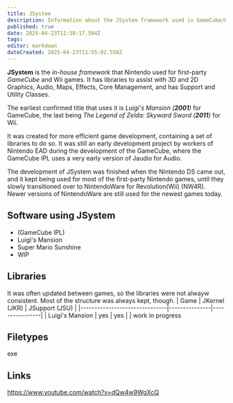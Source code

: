 ```yaml
---
title: JSystem
description: Information about the JSystem framework used in GameCube/Wii games
published: true
date: 2025-04-23T11:58:17.504Z
tags: 
editor: markdown
dateCreated: 2025-04-23T11:55:02.558Z
---
```


**JSystem** is the *in-house framework* that Nintendo used for first-party *GameCube* and Wii games. It has libraries to assist with 3D and 2D Graphics, Audio, Maps, Effects, Core Management, and has Support and Utility Classes.


The earliest confirmed title that uses it is *Luigi's Mansion (**2001**)* for GameCube, the last being *The Legend of Zelda: Skyward Sword (**2011**)* for Wii.

It was created for more efficient game development, containing a set of libraries to do so. It was still an early development project by workers of Nintendo EAD during the development of the GameCube, where the GameCube IPL uses a very early version of Jaudio for Audio.

The development of JSystem was finished when the Nintendo DS came out, and it kept being used for most of the first-party Nintendo games, until they slowly transitioned over to NintendoWare for Revolution(Wii) (NW4R). Newer versions of NintendoWare are still used for the newest games today.

Software using JSystem
---
- (GameCube IPL)
- Luigi's Mansion
- Super Mario Sunshine
- WIP

Libraries
---
It was often updated between games, so the libraries were not alwayw consistent. Most of the structure was always kept, though.
| Game                          | JKernel (JKR) | JSupport (JSU) |
|-------------------------------|---------------|----------------|
| Luigi's Mansion               | yes           | yes            |
| work in progress

Filetypes
---
exe

Links
---
https://www.youtube.com/watch?v=dQw4w9WgXcQ